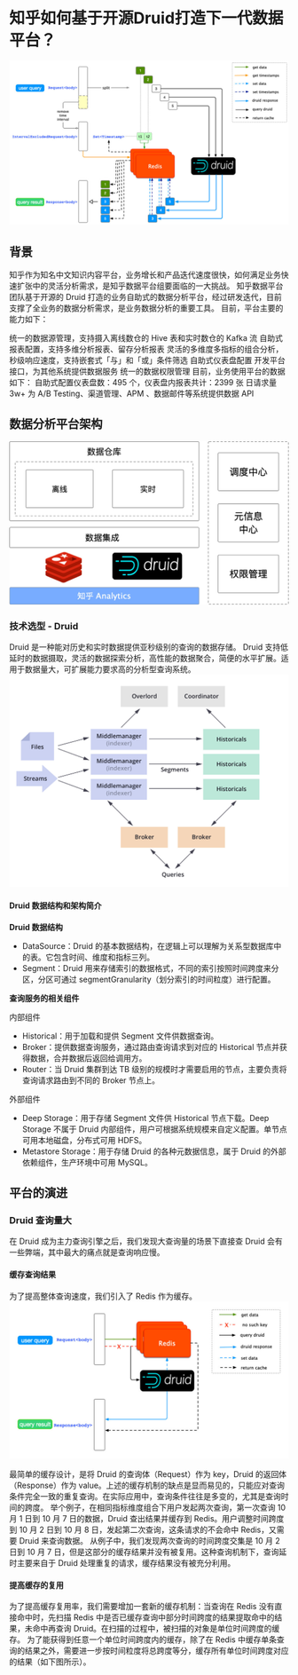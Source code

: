 # 知乎如何基于开源Druid打造下一代数据平台？

![](/assets/知乎如何基于开源Druid打造下一代数据平台_图1-1.jpg)

## 背景

知乎作为知名中文知识内容平台，业务增长和产品迭代速度很快，如何满足业务快速扩张中的灵活分析需求，是知乎数据平台组要面临的一大挑战。
知乎数据平台团队基于开源的 Druid 打造的业务自助式的数据分析平台，经过研发迭代，目前支撑了全业务的数据分析需求，是业务数据分析的重要工具。
目前，平台主要的能力如下：

统一的数据源管理，支持摄入离线数仓的 Hive 表和实时数仓的 Kafka 流
自助式报表配置，支持多维分析报表、留存分析报表
灵活的多维度多指标的组合分析，秒级响应速度，支持嵌套式「与」和「或」条件筛选
自助式仪表盘配置
开发平台接口，为其他系统提供数据服务
统一的数据权限管理
目前，业务使用平台的数据如下：
自助式配置仪表盘数：495 个，仪表盘内报表共计：2399 张
日请求量 3w+
为 A/B Testing、渠道管理、APM 、数据邮件等系统提供数据 API

## 数据分析平台架构

![](/assets/知乎如何基于开源Druid打造下一代数据平台_图1-2.jpg)

### 技术选型 - Druid

Druid 是一种能对历史和实时数据提供亚秒级别的查询的数据存储。
Druid 支持低延时的数据摄取，灵活的数据探索分析，高性能的数据聚合，简便的水平扩展。适用于数据量大，可扩展能力要求高的分析型查询系统。
![](/assets/知乎如何基于开源Druid打造下一代数据平台_图1-3.jpg)

#### Druid 数据结构和架构简介

**Druid 数据结构**
* DataSource：Druid 的基本数据结构，在逻辑上可以理解为关系型数据库中的表。它包含时间、维度和指标三列。
* Segment：Druid 用来存储索引的数据格式，不同的索引按照时间跨度来分区，分区可通过 segmentGranularity（划分索引的时间粒度）进行配置。

**查询服务的相关组件**

内部组件
* Historical：用于加载和提供 Segment 文件供数据查询。
* Broker：提供数据查询服务，通过路由查询请求到对应的 Historical 节点并获得数据，合并数据后返回给调用方。
* Router：当 Druid 集群到达 TB 级别的规模时才需要启用的节点，主要负责将查询请求路由到不同的 Broker 节点上。

外部组件
* Deep Storage：用于存储 Segment 文件供 Historical 节点下载。Deep Storage 不属于 Druid 内部组件，用户可根据系统规模来自定义配置。单节点可用本地磁盘，分布式可用 HDFS。
* Metastore Storage：用于存储 Druid 的各种元数据信息，属于 Druid 的外部依赖组件，生产环境中可用 MySQL。

## 平台的演进

### Druid 查询量大

在 Druid 成为主力查询引擎之后，我们发现大查询量的场景下直接查 Druid 会有一些弊端，其中最大的痛点就是查询响应慢。

#### 缓存查询结果

为了提高整体查询速度，我们引入了 Redis 作为缓存。
![](/assets/知乎如何基于开源Druid打造下一代数据平台_图1-4.jpg)

最简单的缓存设计，是将 Druid 的查询体（Request）作为 key，Druid 的返回体（Response）作为 value。上述的缓存机制的缺点是显而易见的，只能应对查询条件完全一致的重复查询。在实际应用中，查询条件往往是多变的，尤其是查询时间的跨度。
举个例子，在相同指标维度组合下用户发起两次查询，第一次查询 10 月 1 日到 10 月 7 日的数据，Druid 查出结果并缓存到 Redis。用户调整时间跨度到 10 月 2 日到 10 月 8 日，发起第二次查询，这条请求的不会命中 Redis，又需要 Druid 来查询数据。
从例子中，我们发现两次查询的时间跨度交集是 10 月 2 日到 10 月 7 日，但是这部分的缓存结果并没有被复用。这种查询机制下，查询延时主要来自于 Druid 处理重复的请求，缓存结果没有被充分利用。

#### 提高缓存的复用
为了提高缓存复用率，我们需要增加一套新的缓存机制：当查询在 Redis 没有直接命中时，先扫描 Redis 中是否已缓存查询中部分时间跨度的结果提取命中的结果，未命中再查询 Druid。在扫描的过程中，被扫描的对象是单位时间跨度的缓存。
为了能获得到任意一个单位时间跨度内的缓存，除了在 Redis 中缓存单条查询的结果之外，需要进一步按时间粒度将总跨度等分，缓存所有单位时间跨度对应的结果（如下图所示）。
